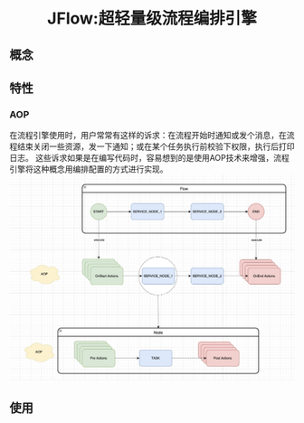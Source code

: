 <div align="center">
<h1>JFlow:超轻量级流程编排引擎</h1>
</div>

## 概念

## 特性

### AOP
在流程引擎使用时，用户常常有这样的诉求：在流程开始时通知或发个消息，在流程结束关闭一些资源，发一下通知；或在某个任务执行前校验下权限，执行后打印日志。
这些诉求如果是在编写代码时，容易想到的是使用AOP技术来增强，流程引擎将这种概念用编排配置的方式进行实现。
![searchsymbol](doc/images/aop.jpg)

## 使用